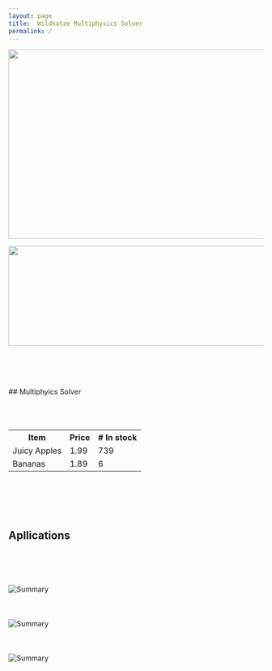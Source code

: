 ```yaml
---
layout: page
title:  Wildkatze Multiphysics Solver
permalink: /
---
```

 
<p align="center">
  <img width="600" height="374" src="https://live.staticflickr.com/65535/51928371707_16f888fe68_z.jpg">
</p>

<p align="center">
  <img width="1000" height="197" src="https://live.staticflickr.com/65535/51929348241_3050fbfd2b_b.jpg">
</p> 
<br/><br/>
<br/><br/>
## Multiphyics Solver
<br/><br/>
<br/><br/>

<table style="margin-left: auto; margin-right: auto;">
  <tr><th>Item</th>           <th>Price</th>      <th># In stock</th></tr>
  <tr><td>Juicy Apples</td>   <td>1.99</td>       <td>739</td></tr>
  <tr><td>Bananas</td>        <td>1.89</td>       <td>6</td></tr>
</table>
 
<br/><br/>
<br/><br/>
## Apllications 
<br/><br/>
<br/><br/>
![Summary](https://live.staticflickr.com/65535/51920920403_6e42e2f1f7_z.jpg)
<br/><br/>
<br/><br/>
![Summary](https://live.staticflickr.com/65535/51920920438_eee85cfba4_z.jpg)
<br/><br/>
<br/><br/>
 ![Summary](https://live.staticflickr.com/65535/51920825096_8b47b5a17d_z.jpg)
